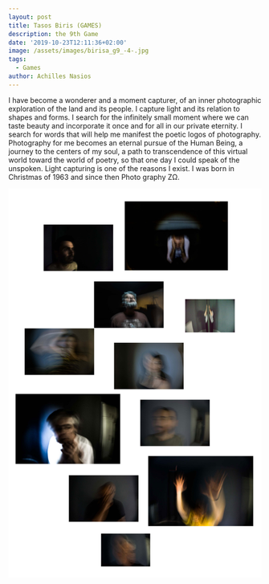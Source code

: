 ```yaml
---
layout: post
title: Tasos Biris (GAMES)
description: the 9th Game
date: '2019-10-23T12:11:36+02:00'
image: /assets/images/birisa_g9_-4-.jpg
tags:
  - Games
author: Achilles Nasios
---
```

 I have become a wonderer and a moment capturer, of an inner photographic exploration of the land and its people. I capture light and its relation to shapes and forms. I search for the infinitely small moment where we can taste beauty and incorporate it once and for all in our private eternity. I search for words that will help me manifest the poetic logos of photography. Photography for me becomes an eternal pursue of the Human Being, a journey to the centers of my soul, a path to transcendence of this virtual world toward the world of poetry, so that one day I could speak of the unspoken. Light capturing is one of the reasons I exist. I was born in Christmas of 1963 and since then Photo graphy ZΩ.

![](/assets/images/birist_g9_pres.jpg#full)

